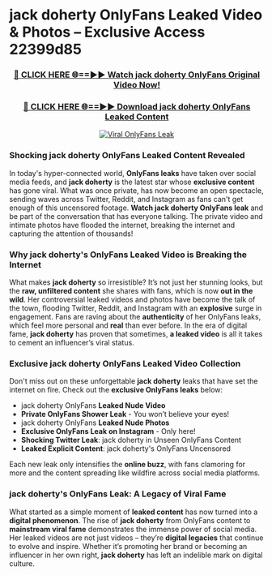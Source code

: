 # jack doherty OnlyFans Leaked Video & Photos – Exclusive Access 22399d85

<div align="center">

### [🔴 CLICK HERE 🌐==►► Watch jack doherty OnlyFans Original Video Now!](https://aff.leakpic.com/?utm_medium=9dac6e3e92780789e695eb65dc45befdb20081c8&utm_campaign=Link_for_leakpic_com_22399d85)

### [🔴 CLICK HERE 🌐==►► Download jack doherty OnlyFans Leaked Content](https://aff.leakpic.com/?utm_medium=9dac6e3e92780789e695eb65dc45befdb20081c8&utm_campaign=Link_for_leakpic_com_22399d85)

[![Viral OnlyFans Leak](https://i.ibb.co.com/xMMVF88/686577567.gif)](https://aff.leakpic.com/?utm_medium=9dac6e3e92780789e695eb65dc45befdb20081c8&utm_campaign=Link_for_leakpic_com_22399d85)

</div>

### Shocking jack doherty OnlyFans Leaked Content Revealed
In today's hyper-connected world, **OnlyFans leaks** have taken over social media feeds, and **jack doherty** is the latest star whose **exclusive content** has gone viral. What was once private, has now become an open spectacle, sending waves across Twitter, Reddit, and Instagram as fans can't get enough of this uncensored footage. 
**Watch jack doherty OnlyFans leak** and be part of the conversation that has everyone talking. The private video and intimate photos have flooded the internet, breaking the internet and capturing the attention of thousands!

### Why jack doherty's OnlyFans Leaked Video is Breaking the Internet
What makes **jack doherty** so irresistible? It’s not just her stunning looks, but the **raw, unfiltered content** she shares with fans, which is now **out in the wild**. Her controversial leaked videos and photos have become the talk of the town, flooding Twitter, Reddit, and Instagram with an **explosive** surge in engagement. 
Fans are raving about the **authenticity** of her OnlyFans leaks, which feel more personal and **real** than ever before. In the era of digital fame, **jack doherty** has proven that sometimes, **a leaked video** is all it takes to cement an influencer’s viral status.

### Exclusive jack doherty OnlyFans Leaked Video Collection
Don't miss out on these unforgettable **jack doherty** leaks that have set the internet on fire. Check out the **exclusive OnlyFans leaks** below:

- jack doherty OnlyFans **Leaked Nude Video**
- **Private OnlyFans Shower Leak** - You won’t believe your eyes!
- jack doherty OnlyFans **Leaked Nude Photos**
- **Exclusive OnlyFans Leak on Instagram** - Only here!
- **Shocking Twitter Leak**: jack doherty in Unseen OnlyFans Content
- **Leaked Explicit Content**: jack doherty's OnlyFans Uncensored

Each new leak only intensifies the **online buzz**, with fans clamoring for more and the content spreading like wildfire across social media platforms.

### jack doherty's OnlyFans Leak: A Legacy of Viral Fame
What started as a simple moment of **leaked content** has now turned into a **digital phenomenon**. The rise of **jack doherty** from OnlyFans content to **mainstream viral fame** demonstrates the immense power of social media. 
Her leaked videos are not just videos – they’re **digital legacies** that continue to evolve and inspire. Whether it’s promoting her brand or becoming an influencer in her own right, **jack doherty** has left an indelible mark on digital culture.

